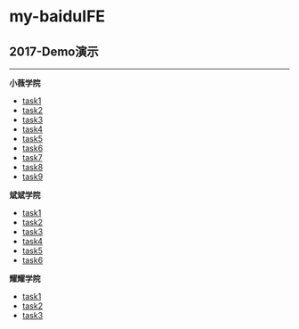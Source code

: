 # my-baiduIFE

## 2017-Demo演示
----------------------------------
**小薇学院**
* [task1]( 2017/xiaowei/task1/task1.html )
* [task2]( 2017/xiaowei/task2/task2.html )
* [task3]( 2017/xiaowei/task3/task3.html )
* [task4]( 2017/xiaowei/task4/task4.html )
* [task5]( 2017/xiaowei/task5/task5.html )
* [task6]( 2017/xiaowei/task6/task6.html )
* [task7]( 2017/xiaowei/task7/1-task7.html )
* [task8]( 2017/xiaowei/task8/1-task8.html )
* [task9]( 2017/xiaowei/task9/1-task9.html )

**斌斌学院**
* [task1]( 2017/binbin/task1/2-task1.html )
* [task2]( 2017/binbin/task2/2-task2.html )
* [task3]( 2017/binbin/task3/2-task3.html )
* [task4]( 2017/binbin/task4/2-task4.html )
* [task5]( 2017/binbin/task5/2-task5.html )
* [task6]( 2017/binbin/task6/2-task6.html )

**耀耀学院**
* [task1]( 2017/yaoyao/task1/3-task1.html )
* [task2]( 2017/yaoyao/task2/3-task2.html )
* [task3]( 2017/yaoyao/task2/3-task3.html )
